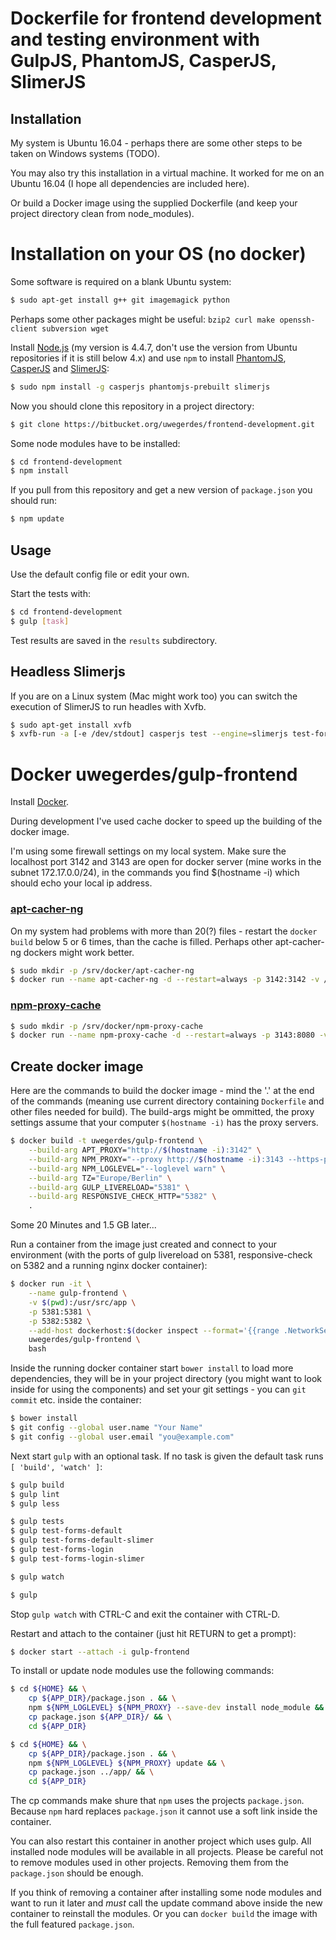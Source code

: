 # Dockerfile for frontend development and testing environment with GulpJS, PhantomJS, CasperJS, SlimerJS

## Installation

My system is Ubuntu 16.04 - perhaps there are some other steps to be taken on Windows systems (TODO).

You may also try this installation in a virtual machine. It worked for me on an Ubuntu 16.04 (I hope all dependencies are included here).

Or build a Docker image using the supplied Dockerfile (and keep your project directory clean from node_modules).

# Installation on your OS (no docker)

Some software is required on a blank Ubuntu system:

```bash
$ sudo apt-get install g++ git imagemagick python
```

Perhaps some other packages might be useful: ```bzip2 curl make openssh-client subversion wget```

Install [Node.js](https://nodejs.org/en/) (my version is 4.4.7, don't use the version from Ubuntu repositories if it is still below 4.x) and use `npm` to install [PhantomJS](http://phantomjs.org), [CasperJS](http://phantomjs.org) and [SlimerJS](https://slimerjs.org):

```bash
$ sudo npm install -g casperjs phantomjs-prebuilt slimerjs
```

Now you should clone this repository in a project directory:

```bash
$ git clone https://bitbucket.org/uwegerdes/frontend-development.git
```

Some node modules have to be installed:

```bash
$ cd frontend-development
$ npm install
```

If you pull from this repository and get a new version of `package.json` you should run:

```bash
$ npm update
```

## Usage

Use the default config file or edit your own.

Start the tests with:

```bash
$ cd frontend-development
$ gulp [task]
```

Test results are saved in the `results` subdirectory.

## Headless Slimerjs

If you are on a Linux system (Mac might work too) you can switch the execution of SlimerJS to run headles with Xvfb.

```bash
$ sudo apt-get install xvfb
$ xvfb-run -a [-e /dev/stdout] casperjs test --engine=slimerjs test-forms.js --cfg=config/default.js
```

# Docker uwegerdes/gulp-frontend

Install [Docker](https://www.docker.com/).

During development I've used cache docker to speed up the building of the docker image.

I'm using some firewall settings on my local system. Make sure the localhost port 3142 and 3143 are open for docker server (mine works in the subnet 172.17.0.0/24), in the commands you find $(hostname -i) which should echo your local ip address.

### [apt-cacher-ng](https://hub.docker.com/r/sameersbn/apt-cacher-ng/)

On my system had problems with more than 20(?) files - restart the `docker build` below 5 or 6 times, than the cache is filled. Perhaps other apt-cacher-ng dockers might work better.

```bash
$ sudo mkdir -p /srv/docker/apt-cacher-ng
$ docker run --name apt-cacher-ng -d --restart=always -p 3142:3142 -v /srv/docker/apt-cacher-ng:/var/cache/apt-cacher-ng sameersbn/apt-cacher-ng
```

### [npm-proxy-cache](https://hub.docker.com/r/kudoz/npm-proxy-cache/)

```bash
$ sudo mkdir -p /srv/docker/npm-proxy-cache
$ docker run --name npm-proxy-cache -d --restart=always -p 3143:8080 -v /srv/docker/npm-proxy-cache:/cache kudoz/npm-proxy-cache
```

## Create docker image

Here are the commands to build the docker image - mind the '.' at the end of the commands (meaning use current directory containing `Dockerfile` and other files needed for build). The build-args might be ommitted, the proxy settings assume that your computer `$(hostname -i)` has the proxy servers.

```bash
$ docker build -t uwegerdes/gulp-frontend \
	--build-arg APT_PROXY="http://$(hostname -i):3142" \
	--build-arg NPM_PROXY="--proxy http://$(hostname -i):3143 --https-proxy http://$(hostname -i):3143 --strict-ssl false" \
	--build-arg NPM_LOGLEVEL="--loglevel warn" \
	--build-arg TZ="Europe/Berlin" \
	--build-arg GULP_LIVERELOAD="5381" \
	--build-arg RESPONSIVE_CHECK_HTTP="5382" \
	.
```

Some 20 Minutes and 1.5 GB later...

Run a container from the image just created and connect to your environment (with the ports of gulp livereload on 5381, responsive-check on 5382 and a running nginx docker container):

```bash
$ docker run -it \
	--name gulp-frontend \
	-v $(pwd):/usr/src/app \
	-p 5381:5381 \
	-p 5382:5382 \
	--add-host dockerhost:$(docker inspect --format='{{range .NetworkSettings.Networks}}{{.IPAddress}} {{end}}' nginx) \
	uwegerdes/gulp-frontend \
	bash
```

Inside the running docker container start `bower install` to load more dependencies, they will be in your project directory (you might want to look inside for using the components) and set your git settings - you can `git commit` etc. inside the container:

```bash
$ bower install
$ git config --global user.name "Your Name"
$ git config --global user.email "you@example.com"
```

Next start `gulp` with an optional task. If no task is given the default task runs `[ 'build', 'watch' ]`:

```bash
$ gulp build
$ gulp lint
$ gulp less

$ gulp tests
$ gulp test-forms-default
$ gulp test-forms-default-slimer
$ gulp test-forms-login
$ gulp test-forms-login-slimer

$ gulp watch

$ gulp
```

Stop `gulp watch` with CTRL-C and exit the container with CTRL-D.

Restart and attach to the container (just hit RETURN to get a prompt):

```bash
$ docker start --attach -i gulp-frontend
```

To install or update node modules use the following commands:

```bash
$ cd ${HOME} && \
	cp ${APP_DIR}/package.json . && \
	npm ${NPM_LOGLEVEL} ${NPM_PROXY} --save-dev install node_module && \
	cp package.json ${APP_DIR}/ && \
	cd ${APP_DIR}

$ cd ${HOME} && \
	cp ${APP_DIR}/package.json . && \
	npm ${NPM_LOGLEVEL} ${NPM_PROXY} update && \
	cp package.json ../app/ && \
	cd ${APP_DIR}
```

The cp commands make shure that `npm` uses the projects `package.json`. Because `npm` hard replaces `package.json` it cannot use a soft link inside the container.

You can also restart this container in another project which uses gulp. All installed node modules will be available in all projects. Please be careful not to remove modules used in other projects. Removing them from the `package.json` should be enough.

If you think of removing a container after installing some node modules and want to run it later and *must* call the update command above inside the new container to reinstall the modules. Or you can `docker build` the image with the full featured `package.json`.
